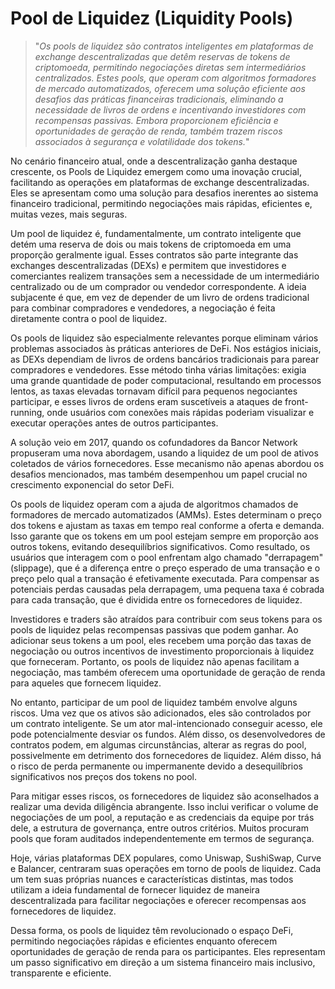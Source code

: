 # Pool de Liquidez (Liquidity Pools)

>"*Os pools de liquidez são contratos inteligentes em plataformas de exchange descentralizadas que detêm reservas de tokens de criptomoeda, permitindo negociações diretas sem intermediários centralizados. Estes pools, que operam com algoritmos formadores de mercado automatizados, oferecem uma solução eficiente aos desafios das práticas financeiras tradicionais, eliminando a necessidade de livros de ordens e incentivando investidores com recompensas passivas. Embora proporcionem eficiência e oportunidades de geração de renda, também trazem riscos associados à segurança e volatilidade dos tokens.*"

No cenário financeiro atual, onde a descentralização ganha destaque crescente, os Pools de Liquidez emergem como uma inovação crucial, facilitando as operações em plataformas de exchange descentralizadas. Eles se apresentam como uma solução para desafios inerentes ao sistema financeiro tradicional, permitindo negociações mais rápidas, eficientes e, muitas vezes, mais seguras.

Um pool de liquidez é, fundamentalmente, um contrato inteligente que detém uma reserva de dois ou mais tokens de criptomoeda em uma proporção geralmente igual. Esses contratos são parte integrante das exchanges descentralizadas (DEXs) e permitem que investidores e comerciantes realizem transações sem a necessidade de um intermediário centralizado ou de um comprador ou vendedor correspondente. A ideia subjacente é que, em vez de depender de um livro de ordens tradicional para combinar compradores e vendedores, a negociação é feita diretamente contra o pool de liquidez.

Os pools de liquidez são especialmente relevantes porque eliminam vários problemas associados às práticas anteriores de DeFi. Nos estágios iniciais, as DEXs dependiam de livros de ordens bancários tradicionais para parear compradores e vendedores. Esse método tinha várias limitações: exigia uma grande quantidade de poder computacional, resultando em processos lentos, as taxas elevadas tornavam difícil para pequenos negociantes participar, e esses livros de ordens eram suscetíveis a ataques de front-running, onde usuários com conexões mais rápidas poderiam visualizar e executar operações antes de outros participantes.

A solução veio em 2017, quando os cofundadores da Bancor Network propuseram uma nova abordagem, usando a liquidez de um pool de ativos coletados de vários fornecedores. Esse mecanismo não apenas abordou os desafios mencionados, mas também desempenhou um papel crucial no crescimento exponencial do setor DeFi.

Os pools de liquidez operam com a ajuda de algoritmos chamados de formadores de mercado automatizados (AMMs). Estes determinam o preço dos tokens e ajustam as taxas em tempo real conforme a oferta e demanda. Isso garante que os tokens em um pool estejam sempre em proporção aos outros tokens, evitando desequilíbrios significativos. Como resultado, os usuários que interagem com o pool enfrentam algo chamado "derrapagem" (slippage), que é a diferença entre o preço esperado de uma transação e o preço pelo qual a transação é efetivamente executada. Para compensar as potenciais perdas causadas pela derrapagem, uma pequena taxa é cobrada para cada transação, que é dividida entre os fornecedores de liquidez.

Investidores e traders são atraídos para contribuir com seus tokens para os pools de liquidez pelas recompensas passivas que podem ganhar. Ao adicionar seus tokens a um pool, eles recebem uma porção das taxas de negociação ou outros incentivos de investimento proporcionais à liquidez que forneceram. Portanto, os pools de liquidez não apenas facilitam a negociação, mas também oferecem uma oportunidade de geração de renda para aqueles que fornecem liquidez.

No entanto, participar de um pool de liquidez também envolve alguns riscos. Uma vez que os ativos são adicionados, eles são controlados por um contrato inteligente. Se um ator mal-intencionado conseguir acesso, ele pode potencialmente desviar os fundos. Além disso, os desenvolvedores de contratos podem, em algumas circunstâncias, alterar as regras do pool, possivelmente em detrimento dos fornecedores de liquidez. Além disso, há o risco de perda permanente ou impermanente devido a desequilíbrios significativos nos preços dos tokens no pool.

Para mitigar esses riscos, os fornecedores de liquidez são aconselhados a realizar uma devida diligência abrangente. Isso inclui verificar o volume de negociações de um pool, a reputação e as credenciais da equipe por trás dele, a estrutura de governança, entre outros critérios. Muitos procuram pools que foram auditados independentemente em termos de segurança.

Hoje, várias plataformas DEX populares, como Uniswap, SushiSwap, Curve e Balancer, centraram suas operações em torno de pools de liquidez. Cada um tem suas próprias nuances e características distintas, mas todos utilizam a ideia fundamental de fornecer liquidez de maneira descentralizada para facilitar negociações e oferecer recompensas aos fornecedores de liquidez.

Dessa forma, os pools de liquidez têm revolucionado o espaço DeFi, permitindo negociações rápidas e eficientes enquanto oferecem oportunidades de geração de renda para os participantes. Eles representam um passo significativo em direção a um sistema financeiro mais inclusivo, transparente e eficiente.
